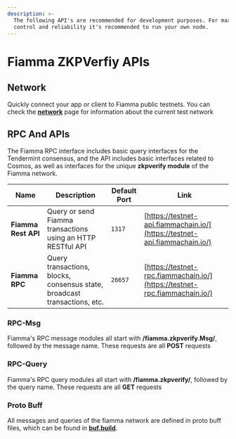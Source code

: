 ```yaml
---
description: >-
  The following API's are recommended for development purposes. For maximum
  control and reliability it's recommended to run your own node.
---
```


# Fiamma ZKPVerfiy APIs

## Network

Quickly connect your app or client to Fiamma public testnets. You can check the [**network**](network-information.md) page for information about the current test network

## RPC And APIs

The Fiamma RPC interface includes basic query interfaces for the Tendermint consensus, and the API includes basic interfaces related to Cosmos, as well as interfaces for the unique **zkpverify module** of the Fiamma network.

| Name                | Description                                                               | Default Port | Link                                                                       |
| ------------------- | ------------------------------------------------------------------------- | ------------ | -------------------------------------------------------------------------- |
| **Fiamma Rest API** | Query or send Fiamma transactions using an HTTP RESTful API               | `1317`       | [https://testnet-api.fiammachain.io/](https://testnet-api.fiammachain.io/) |
| **Fiamma RPC**      | Query transactions, blocks, consensus state, broadcast transactions, etc. | `26657`      | [https://testnet-rpc.fiammachain.io/](https://testnet-rpc.fiammachain.io/) |

### RPC-Msg

Fiamma's RPC message modules all start with **/fiamma.zkpverify.Msg/**,  followed by the message name. These requests are all **POST** requests

### RPC-Query&#x20;

Fiamma's RPC query modules all start with **/fiamma.zkpverify/**, followed by the query name. These requests are all **GET** requests

### Proto Buff

All messages and queries of the fiamma network are defined in proto buff files, which can be found in [**buf.build**](https://buf.build/fiamma-chain/fiamma/tree/main:fiamma/zkpverify).

